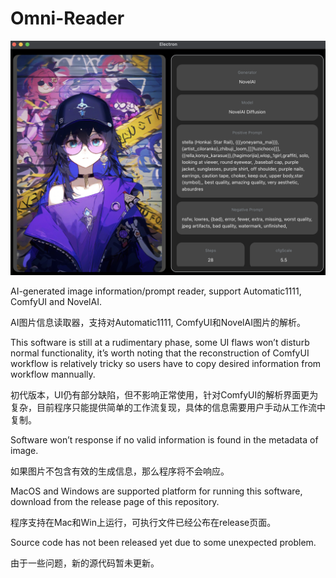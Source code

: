 # Omni-Reader

![Example Image](https://github.com/Svring/Omni-Reader/blob/c8bc5315c237ccc24563a9f3fe05e41c502d07b4/example.png)

AI-generated image information/prompt reader, support Automatic1111, ComfyUI and NovelAI.

AI图片信息读取器，支持对Automatic1111, ComfyUI和NovelAI图片的解析。

This software is still at a rudimentary phase, some UI flaws won’t disturb normal functionality, it’s worth noting that the reconstruction of ComfyUI workflow is relatively tricky so users have to copy desired information from workflow mannually.

初代版本，UI仍有部分缺陷，但不影响正常使用，针对ComfyUI的解析界面更为复杂，目前程序只能提供简单的工作流复现，具体的信息需要用户手动从工作流中复制。

Software won’t response if no valid information is found in the metadata of image.

如果图片不包含有效的生成信息，那么程序将不会响应。

MacOS and Windows are supported platform for running this software, download from the release page of this repository.

程序支持在Mac和Win上运行，可执行文件已经公布在release页面。

Source code has not been released yet due to some unexpected problem.

由于一些问题，新的源代码暂未更新。
